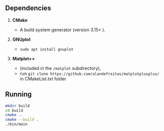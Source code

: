 ## Dependencies
1. **CMake**
   - A build system generator (version 3.15+ ).

2. **GNUplot**
   - ```sudo apt install gnuplot```

3. **Matplot++**
   - (included in the `/matplot` subdirectory), 
   - run ```git clone https://github.com/alandefreitas/matplotplusplus/``` in CMakeList.txt folder

## Running
```bash
mkdir build
cd build
cmake ..
cmake --build .
./bin/main
```